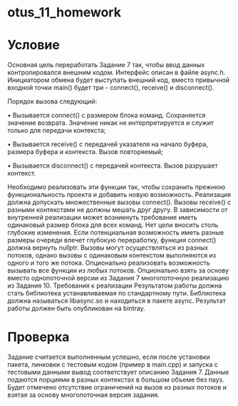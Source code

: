 # otus_11_homework

# Условие
Основная цель переработать Задание 7 так, чтобы ввод данных
контролировался внешним кодом. Интерфейс описан в файле async.h.
Инициатором обмена будет выступать внешний код, вместо привычной
входной точки main() будет три - connect(), receive() и disconnect().

Порядок вызова следующий:

• Вызывается connect() с размером блока команд. Сохраняется
значение возврата. Значение никак не интерпретируется и служит
только для передачи контекста;

• Вызывается receive() с передачей указателя на начало буфера,
размера буфера и контекста. Вызов повторяемый;

• Вызывается disconnect() с передачей контекста. Вызов разрушает
контекст.

Необходимо реализовать эти функции так, чтобы сохранить прежнюю
функциональность проекта и добавить новую возможность.
Реализация должна допускать множественные вызовы connect(). Вызовы
receive() с разными контекстами не должны мешать друг другу.
В зависимости от внутренней реализации может возникнуть требование
иметь одинаковый размер блока для всех команд. Нет цели вносить столь
глубокие изменения. Если потенциальная возможность иметь разные
размеры очереди влечет глубокую переработку, функция connect()
должна вернуть nullptr.
Вызовы могут осуществляться из разных потоков, однако вызовы с
одинаковым контекстом выполняются из одного и того же потока.
Опционально реализовать возможность вызывать все функции из любых
потоков.
Опционально взять за основу вместо однопоточной версии из Задания 7
многопоточную реализацию из Задания 10.
Требования к реализации
Результатом работы должна стать библиотека устанавливаемая по
стандартному пути. Библиотека должна называться libasync.so и
находиться в пакете async.
Результат работы должен быть опубликован на bintray.

# Проверка
Задание считается выполненным успешно, если после установки пакета,
линковки с тестовым кодом (пример в main.cpp) и запуска с тестовыми
данными вывод соответствует описанию Задания 7. Данные подаются
порциями в разных контекстах в большом объеме без пауз.
Будет отмечено отсутствие ограничений на вызов из разных потоков и
взятая за основу многопоточная версия задания.
